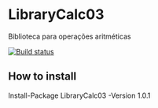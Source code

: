 # LibraryCalc03
Biblioteca para operações aritméticas


[![Build status](https://ci.appveyor.com/api/projects/status/ch34pnefw22yt1km/branch/master?svg=true)](https://ci.appveyor.com/project/jeh-dias/librarycalc03/branch/master)

##  How to install
Install-Package LibraryCalc03 -Version 1.0.1
